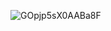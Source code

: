 ![GOpjp5sX0AABa8F](https://github.com/Matjanikow/City-Tilemap/assets/13339287/b80248ac-9dd2-47e7-9d4f-d2ee63c8cacf)
